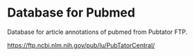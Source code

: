 # Database for Pubmed 
Database for article annotations of pubmed from Pubtator FTP.


https://ftp.ncbi.nlm.nih.gov/pub/lu/PubTatorCentral/
